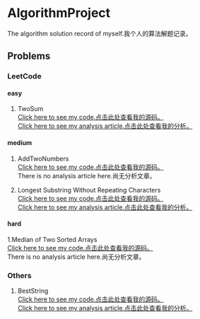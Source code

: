 # AlgorithmProject
The algorithm solution record of myself.我个人的算法解题记录。

## Problems
### LeetCode
#### easy
1. TwoSum  
[Click here to see my code.点击此处查看我的源码。](https://github.com/wolgy/AlgorithmProject/blob/master/src/com/wolfgy/algorithm/problem/leetCode/easy/TwoSum.java)  
[Click here to see my analysis article.点击此处查看我的分析。](http://www.jianshu.com/p/d719bf0c7e32)

#### medium
1. AddTwoNumbers   
[Click here to see my code.点击此处查看我的源码。](https://github.com/wolgy/AlgorithmProject/blob/master/src/com/wolfgy/algorithm/problem/leetCode/medium/AddTwoNumbers.java)  
There is no analysis article here.尚无分析文章。

2. Longest Substring Without Repeating Characters  
[Click here to see my code.点击此处查看我的源码。](https://github.com/wolgy/AlgorithmProject/blob/master/src/com/wolfgy/algorithm/problem/leetCode/medium/LongestSubstringWithoutRepeatingCharacters.java)  
[Click here to see my analysis article.点击此处查看我的分析。](http://www.jianshu.com/p/8fca01c01c5d)

#### hard
1.Median of Two Sorted Arrays  
[Click here to see my code.点击此处查看我的源码。](https://github.com/wolgy/AlgorithmProject/blob/master/src/com/wolfgy/algorithm/problem/leetCode/hard/MedianOfTwoSortedArrays.java)  
There is no analysis article here.尚无分析文章。  

### Others
1. BestString  
[Click here to see my code.点击此处查看我的源码。](https://github.com/wolgy/AlgorithmProject/blob/master/src/com/wolfgy/algorithm/problem/BestString.java)  
[Click here to see my analysis article.点击此处查看我的分析。](http://www.jianshu.com/p/1f31b71ac9a5)

